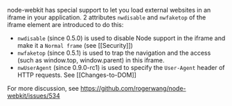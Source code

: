 node-webkit has special support to let you load external websites in an iframe in your application. 2 attributes `nwdisable` and `nwfaketop` of the iframe element are introduced to do this:

* `nwdisable` (since 0.5.0) is used to disable Node support in the iframe and make it a `Normal frame` (see [[Security]])
* `nwfaketop` (since 0.5.1) is used to trap the navigation and the access (such as window.top, window.parent) in this iframe.
* `nwUserAgent` (since 0.9.0-rc1) is used to specify the `User-Agent` header of HTTP requests. See [[Changes-to-DOM]]

For more discussion, see https://github.com/rogerwang/node-webkit/issues/534